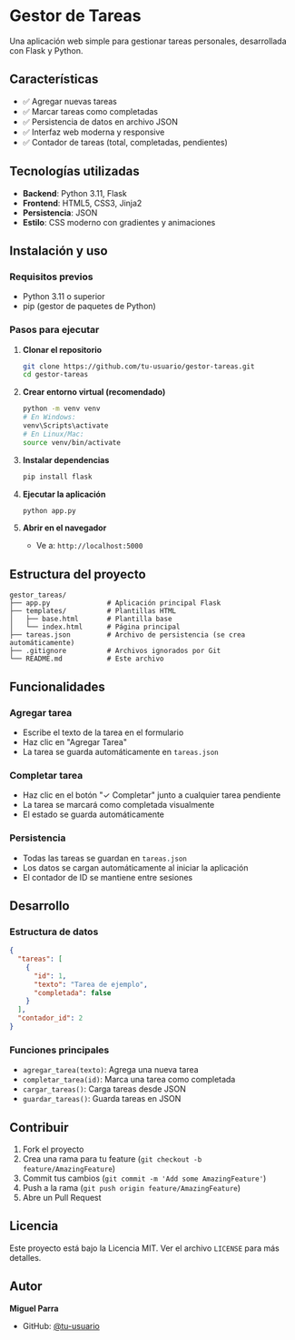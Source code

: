 # Gestor de Tareas

Una aplicación web simple para gestionar tareas personales, desarrollada con Flask y Python.

## Características

- ✅ Agregar nuevas tareas
- ✅ Marcar tareas como completadas
- ✅ Persistencia de datos en archivo JSON
- ✅ Interfaz web moderna y responsive
- ✅ Contador de tareas (total, completadas, pendientes)

## Tecnologías utilizadas

- **Backend**: Python 3.11, Flask
- **Frontend**: HTML5, CSS3, Jinja2
- **Persistencia**: JSON
- **Estilo**: CSS moderno con gradientes y animaciones

## Instalación y uso

### Requisitos previos
- Python 3.11 o superior
- pip (gestor de paquetes de Python)

### Pasos para ejecutar

1. **Clonar el repositorio**
   ```bash
   git clone https://github.com/tu-usuario/gestor-tareas.git
   cd gestor-tareas
   ```

2. **Crear entorno virtual (recomendado)**
   ```bash
   python -m venv venv
   # En Windows:
   venv\Scripts\activate
   # En Linux/Mac:
   source venv/bin/activate
   ```

3. **Instalar dependencias**
   ```bash
   pip install flask
   ```

4. **Ejecutar la aplicación**
   ```bash
   python app.py
   ```

5. **Abrir en el navegador**
   - Ve a: `http://localhost:5000`

## Estructura del proyecto

```
gestor_tareas/
├── app.py              # Aplicación principal Flask
├── templates/          # Plantillas HTML
│   ├── base.html       # Plantilla base
│   └── index.html      # Página principal
├── tareas.json         # Archivo de persistencia (se crea automáticamente)
├── .gitignore          # Archivos ignorados por Git
└── README.md           # Este archivo
```

## Funcionalidades

### Agregar tarea
- Escribe el texto de la tarea en el formulario
- Haz clic en "Agregar Tarea"
- La tarea se guarda automáticamente en `tareas.json`

### Completar tarea
- Haz clic en el botón "✓ Completar" junto a cualquier tarea pendiente
- La tarea se marcará como completada visualmente
- El estado se guarda automáticamente

### Persistencia
- Todas las tareas se guardan en `tareas.json`
- Los datos se cargan automáticamente al iniciar la aplicación
- El contador de ID se mantiene entre sesiones

## Desarrollo

### Estructura de datos
```json
{
  "tareas": [
    {
      "id": 1,
      "texto": "Tarea de ejemplo",
      "completada": false
    }
  ],
  "contador_id": 2
}
```

### Funciones principales
- `agregar_tarea(texto)`: Agrega una nueva tarea
- `completar_tarea(id)`: Marca una tarea como completada
- `cargar_tareas()`: Carga tareas desde JSON
- `guardar_tareas()`: Guarda tareas en JSON

## Contribuir

1. Fork el proyecto
2. Crea una rama para tu feature (`git checkout -b feature/AmazingFeature`)
3. Commit tus cambios (`git commit -m 'Add some AmazingFeature'`)
4. Push a la rama (`git push origin feature/AmazingFeature`)
5. Abre un Pull Request

## Licencia

Este proyecto está bajo la Licencia MIT. Ver el archivo `LICENSE` para más detalles.

## Autor

**Miguel Parra**
- GitHub: [@tu-usuario](https://github.com/tu-usuario)
